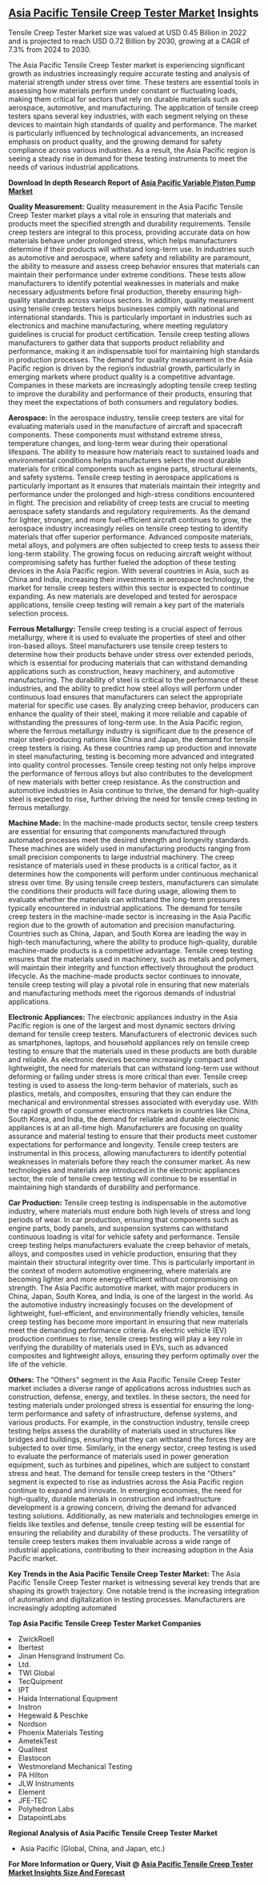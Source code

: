 <h2><a href="https://www.verifiedmarketreports.com/download-sample/?rid=262950&amp;utm_source=Github-Feb&amp;utm_medium=219" target="_blank">Asia Pacific Tensile Creep Tester Market</a> Insights</h2><p>Tensile Creep Tester Market size was valued at USD 0.45 Billion in 2022 and is projected to reach USD 0.72 Billion by 2030, growing at a CAGR of 7.3% from 2024 to 2030.</p><p><p>The Asia Pacific Tensile Creep Tester market is experiencing significant growth as industries increasingly require accurate testing and analysis of material strength under stress over time. These testers are essential tools in assessing how materials perform under constant or fluctuating loads, making them critical for sectors that rely on durable materials such as aerospace, automotive, and manufacturing. The application of tensile creep testers spans several key industries, with each segment relying on these devices to maintain high standards of quality and performance. The market is particularly influenced by technological advancements, an increased emphasis on product quality, and the growing demand for safety compliance across various industries. As a result, the Asia Pacific region is seeing a steady rise in demand for these testing instruments to meet the needs of various industrial applications. <p><strong>Download In depth Research Report of <a href="https://www.verifiedmarketreports.com/download-sample/?rid=236118&amp;utm_source=Pulse-Dec&amp;utm_medium=219" target="_blank">Asia Pacific Variable Piston Pump Market</a></strong></p></p> <p><strong>Quality Measurement:</strong> Quality measurement in the Asia Pacific Tensile Creep Tester market plays a vital role in ensuring that materials and products meet the specified strength and durability requirements. Tensile creep testers are integral to this process, providing accurate data on how materials behave under prolonged stress, which helps manufacturers determine if their products will withstand long-term use. In industries such as automotive and aerospace, where safety and reliability are paramount, the ability to measure and assess creep behavior ensures that materials can maintain their performance under extreme conditions. These tests allow manufacturers to identify potential weaknesses in materials and make necessary adjustments before final production, thereby ensuring high-quality standards across various sectors. In addition, quality measurement using tensile creep testers helps businesses comply with national and international standards. This is particularly important in industries such as electronics and machine manufacturing, where meeting regulatory guidelines is crucial for product certification. Tensile creep testing allows manufacturers to gather data that supports product reliability and performance, making it an indispensable tool for maintaining high standards in production processes. The demand for quality measurement in the Asia Pacific region is driven by the region’s industrial growth, particularly in emerging markets where product quality is a competitive advantage. Companies in these markets are increasingly adopting tensile creep testing to improve the durability and performance of their products, ensuring that they meet the expectations of both consumers and regulatory bodies. <p><strong>Aerospace:</strong> In the aerospace industry, tensile creep testers are vital for evaluating materials used in the manufacture of aircraft and spacecraft components. These components must withstand extreme stress, temperature changes, and long-term wear during their operational lifespans. The ability to measure how materials react to sustained loads and environmental conditions helps manufacturers select the most durable materials for critical components such as engine parts, structural elements, and safety systems. Tensile creep testing in aerospace applications is particularly important as it ensures that materials maintain their integrity and performance under the prolonged and high-stress conditions encountered in flight. The precision and reliability of creep tests are crucial to meeting aerospace safety standards and regulatory requirements. As the demand for lighter, stronger, and more fuel-efficient aircraft continues to grow, the aerospace industry increasingly relies on tensile creep testing to identify materials that offer superior performance. Advanced composite materials, metal alloys, and polymers are often subjected to creep tests to assess their long-term stability. The growing focus on reducing aircraft weight without compromising safety has further fueled the adoption of these testing devices in the Asia Pacific region. With several countries in Asia, such as China and India, increasing their investments in aerospace technology, the market for tensile creep testers within this sector is expected to continue expanding. As new materials are developed and tested for aerospace applications, tensile creep testing will remain a key part of the materials selection process. <p><strong>Ferrous Metallurgy:</strong> Tensile creep testing is a crucial aspect of ferrous metallurgy, where it is used to evaluate the properties of steel and other iron-based alloys. Steel manufacturers use tensile creep testers to determine how their products behave under stress over extended periods, which is essential for producing materials that can withstand demanding applications such as construction, heavy machinery, and automotive manufacturing. The durability of steel is critical to the performance of these industries, and the ability to predict how steel alloys will perform under continuous load ensures that manufacturers can select the appropriate material for specific use cases. By analyzing creep behavior, producers can enhance the quality of their steel, making it more reliable and capable of withstanding the pressures of long-term use. In the Asia Pacific region, where the ferrous metallurgy industry is significant due to the presence of major steel-producing nations like China and Japan, the demand for tensile creep testers is rising. As these countries ramp up production and innovate in steel manufacturing, testing is becoming more advanced and integrated into quality control processes. Tensile creep testing not only helps improve the performance of ferrous alloys but also contributes to the development of new materials with better creep resistance. As the construction and automotive industries in Asia continue to thrive, the demand for high-quality steel is expected to rise, further driving the need for tensile creep testing in ferrous metallurgy. <p><strong>Machine Made:</strong> In the machine-made products sector, tensile creep testers are essential for ensuring that components manufactured through automated processes meet the desired strength and longevity standards. These machines are widely used in manufacturing products ranging from small precision components to large industrial machinery. The creep resistance of materials used in these products is a critical factor, as it determines how the components will perform under continuous mechanical stress over time. By using tensile creep testers, manufacturers can simulate the conditions their products will face during usage, allowing them to evaluate whether the materials can withstand the long-term pressures typically encountered in industrial applications. The demand for tensile creep testers in the machine-made sector is increasing in the Asia Pacific region due to the growth of automation and precision manufacturing. Countries such as China, Japan, and South Korea are leading the way in high-tech manufacturing, where the ability to produce high-quality, durable machine-made products is a competitive advantage. Tensile creep testing ensures that the materials used in machinery, such as metals and polymers, will maintain their integrity and function effectively throughout the product lifecycle. As the machine-made products sector continues to innovate, tensile creep testing will play a pivotal role in ensuring that new materials and manufacturing methods meet the rigorous demands of industrial applications. <p><strong>Electronic Appliances:</strong> The electronic appliances industry in the Asia Pacific region is one of the largest and most dynamic sectors driving demand for tensile creep testers. Manufacturers of electronic devices such as smartphones, laptops, and household appliances rely on tensile creep testing to ensure that the materials used in these products are both durable and reliable. As electronic devices become increasingly compact and lightweight, the need for materials that can withstand long-term use without deforming or failing under stress is more critical than ever. Tensile creep testing is used to assess the long-term behavior of materials, such as plastics, metals, and composites, ensuring that they can endure the mechanical and environmental stresses associated with everyday use. With the rapid growth of consumer electronics markets in countries like China, South Korea, and India, the demand for reliable and durable electronic appliances is at an all-time high. Manufacturers are focusing on quality assurance and material testing to ensure that their products meet customer expectations for performance and longevity. Tensile creep testers are instrumental in this process, allowing manufacturers to identify potential weaknesses in materials before they reach the consumer market. As new technologies and materials are introduced in the electronic appliances sector, the role of tensile creep testing will continue to be essential in maintaining high standards of durability and performance. <p><strong>Car Production:</strong> Tensile creep testing is indispensable in the automotive industry, where materials must endure both high levels of stress and long periods of wear. In car production, ensuring that components such as engine parts, body panels, and suspension systems can withstand continuous loading is vital for vehicle safety and performance. Tensile creep testing helps manufacturers evaluate the creep behavior of metals, alloys, and composites used in vehicle production, ensuring that they maintain their structural integrity over time. This is particularly important in the context of modern automotive engineering, where materials are becoming lighter and more energy-efficient without compromising on strength. The Asia Pacific automotive market, with major producers in China, Japan, South Korea, and India, is one of the largest in the world. As the automotive industry increasingly focuses on the development of lightweight, fuel-efficient, and environmentally friendly vehicles, tensile creep testing has become more important in ensuring that new materials meet the demanding performance criteria. As electric vehicle (EV) production continues to rise, tensile creep testing will play a key role in verifying the durability of materials used in EVs, such as advanced composites and lightweight alloys, ensuring they perform optimally over the life of the vehicle. <p><strong>Others:</strong> The “Others” segment in the Asia Pacific Tensile Creep Tester market includes a diverse range of applications across industries such as construction, defense, energy, and textiles. In these sectors, the need for testing materials under prolonged stress is essential for ensuring the long-term performance and safety of infrastructure, defense systems, and various products. For example, in the construction industry, tensile creep testing helps assess the durability of materials used in structures like bridges and buildings, ensuring that they can withstand the forces they are subjected to over time. Similarly, in the energy sector, creep testing is used to evaluate the performance of materials used in power generation equipment, such as turbines and pipelines, which are subject to constant stress and heat. The demand for tensile creep testers in the “Others” segment is expected to rise as industries across the Asia Pacific region continue to expand and innovate. In emerging economies, the need for high-quality, durable materials in construction and infrastructure development is a growing concern, driving the demand for advanced testing solutions. Additionally, as new materials and technologies emerge in fields like textiles and defense, tensile creep testing will be essential for ensuring the reliability and durability of these products. The versatility of tensile creep testers makes them invaluable across a wide range of industrial applications, contributing to their increasing adoption in the Asia Pacific market. <p><strong>Key Trends in the Asia Pacific Tensile Creep Tester Market:</strong> The Asia Pacific Tensile Creep Tester market is witnessing several key trends that are shaping its growth trajectory. One notable trend is the increasing integration of automation and digitalization in testing processes. Manufacturers are increasingly adopting automated</p><p><strong>Top Asia Pacific Tensile Creep Tester Market Companies</strong></p><div data-test-id=""><p><li>ZwickRoell</li><li> Ibertest</li><li> Jinan Hensgrand Instrument Co.</li><li> Ltd.</li><li> TWI Global</li><li> TecQuipment</li><li> IPT</li><li> Haida International Equipment</li><li> Instron</li><li> Hegewald & Peschke</li><li> Nordson</li><li> Phoenix Materials Testing</li><li> AmetekTest</li><li> Qualitest</li><li> Elastocon</li><li> Westmoreland Mechanical Testing</li><li> PA Hilton</li><li> JLW Instruments</li><li> Element</li><li> JFE-TEC</li><li> Polyhedron Labs</li><li> DatapointLabs</li></p><div><strong>Regional Analysis of&nbsp;Asia Pacific Tensile Creep Tester Market</strong></div><ul><li dir="ltr"><p dir="ltr">Asia Pacific (Global, China, and Japan, etc.)</p></li></ul><p><strong>For More Information or Query, Visit @&nbsp;</strong><strong><a href="https://www.verifiedmarketreports.com/product/tensile-creep-tester-market/?utm_source=Github-Feb&amp;utm_medium=219" target="_blank">Asia Pacific Tensile Creep Tester Market Insights Size And Forecast</a></strong></p></div><h2>&nbsp;</h2><div data-test-id="">&nbsp;</div>

